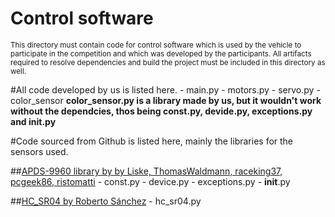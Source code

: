Control software
====

<sub>This directory must contain code for control software which is used by the vehicle to participate in the competition and which was developed by the participants.
All artifacts required to resolve dependencies and build the project must be included in this directory as well. </sub>

#All code developed by us is listed here.
    - main.py
    - motors.py
    - servo.py
    - color_sensor
    **color_sensor.py is a library made by us, but it wouldn't work without the dependcies, thos being const.py, devide.py, exceptions.py and __init__.py** 

#Code sourced from Github is listed here, mainly the libraries for the sensors used.

##[APDS-9960 library by by Liske, ThomasWaldmann, raceking37, pcgeek86, ristomatti](https://github.com/liske/python-apds9960)
        - const.py
        - device.py
        - exceptions.py
        - __init__.py
        

    
##[HC_SR04  by  Roberto Sánchez](https://github.com/rsc1975/micropython-hcsr04)
        - hc_sr04.py    



